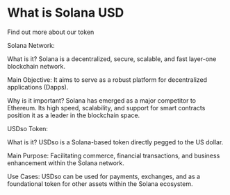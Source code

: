 # What is Solana USD

Find out more about our token

Solana Network:

What is it? 
Solana is a decentralized, secure, scalable, and fast layer-one blockchain network.

Main Objective: It aims to serve as a robust platform for decentralized applications (Dapps).

Why is it important? Solana has emerged as a major competitor to Ethereum. Its high speed, scalability, and support for smart contracts position it as a leader in the blockchain space.


USDso Token:

What is it? 
USDso is a Solana-based token directly pegged to the US dollar.

Main Purpose: Facilitating commerce, financial transactions, and business enhancement within the Solana network.

Use Cases: USDso can be used for payments, exchanges, and as a foundational token for other assets within the Solana ecosystem.
